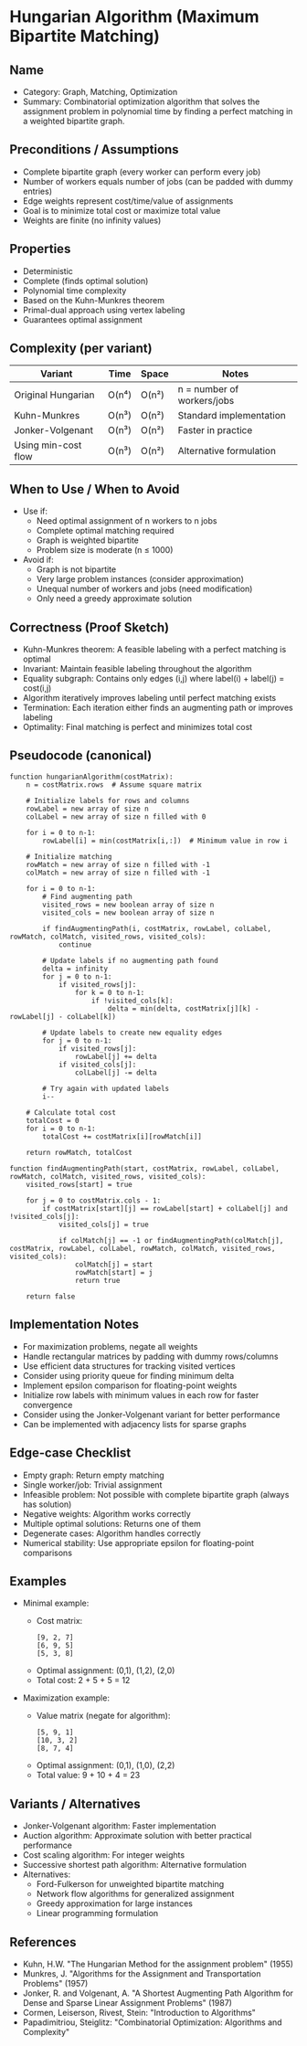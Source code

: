 # Hungarian Algorithm (Maximum Bipartite Matching)

## Name
- Category: Graph, Matching, Optimization
- Summary: Combinatorial optimization algorithm that solves the assignment problem in polynomial time by finding a perfect matching in a weighted bipartite graph.

## Preconditions / Assumptions
- Complete bipartite graph (every worker can perform every job)
- Number of workers equals number of jobs (can be padded with dummy entries)
- Edge weights represent cost/time/value of assignments
- Goal is to minimize total cost or maximize total value
- Weights are finite (no infinity values)

## Properties
- Deterministic
- Complete (finds optimal solution)
- Polynomial time complexity
- Based on the Kuhn-Munkres theorem
- Primal-dual approach using vertex labeling
- Guarantees optimal assignment

## Complexity (per variant)
| Variant | Time | Space | Notes |
|---|---|---|---|
| Original Hungarian | O(n⁴) | O(n²) | n = number of workers/jobs |
| Kuhn-Munkres | O(n³) | O(n²) | Standard implementation |
| Jonker-Volgenant | O(n³) | O(n²) | Faster in practice |
| Using min-cost flow | O(n³) | O(n²) | Alternative formulation |

## When to Use / When to Avoid
- Use if:
  - Need optimal assignment of n workers to n jobs
  - Complete optimal matching required
  - Graph is weighted bipartite
  - Problem size is moderate (n ≤ 1000)
- Avoid if:
  - Graph is not bipartite
  - Very large problem instances (consider approximation)
  - Unequal number of workers and jobs (need modification)
  - Only need a greedy approximate solution

## Correctness (Proof Sketch)
- Kuhn-Munkres theorem: A feasible labeling with a perfect matching is optimal
- Invariant: Maintain feasible labeling throughout the algorithm
- Equality subgraph: Contains only edges (i,j) where label(i) + label(j) = cost(i,j)
- Algorithm iteratively improves labeling until perfect matching exists
- Termination: Each iteration either finds an augmenting path or improves labeling
- Optimality: Final matching is perfect and minimizes total cost

## Pseudocode (canonical)
```pseudo
function hungarianAlgorithm(costMatrix):
    n = costMatrix.rows  # Assume square matrix
    
    # Initialize labels for rows and columns
    rowLabel = new array of size n
    colLabel = new array of size n filled with 0
    
    for i = 0 to n-1:
        rowLabel[i] = min(costMatrix[i,:])  # Minimum value in row i
    
    # Initialize matching
    rowMatch = new array of size n filled with -1
    colMatch = new array of size n filled with -1
    
    for i = 0 to n-1:
        # Find augmenting path
        visited_rows = new boolean array of size n
        visited_cols = new boolean array of size n
        
        if findAugmentingPath(i, costMatrix, rowLabel, colLabel, rowMatch, colMatch, visited_rows, visited_cols):
            continue
        
        # Update labels if no augmenting path found
        delta = infinity
        for j = 0 to n-1:
            if visited_rows[j]:
                for k = 0 to n-1:
                    if !visited_cols[k]:
                        delta = min(delta, costMatrix[j][k] - rowLabel[j] - colLabel[k])
        
        # Update labels to create new equality edges
        for j = 0 to n-1:
            if visited_rows[j]:
                rowLabel[j] += delta
            if visited_cols[j]:
                colLabel[j] -= delta
        
        # Try again with updated labels
        i--
    
    # Calculate total cost
    totalCost = 0
    for i = 0 to n-1:
        totalCost += costMatrix[i][rowMatch[i]]
    
    return rowMatch, totalCost

function findAugmentingPath(start, costMatrix, rowLabel, colLabel, rowMatch, colMatch, visited_rows, visited_cols):
    visited_rows[start] = true
    
    for j = 0 to costMatrix.cols - 1:
        if costMatrix[start][j] == rowLabel[start] + colLabel[j] and !visited_cols[j]:
            visited_cols[j] = true
            
            if colMatch[j] == -1 or findAugmentingPath(colMatch[j], costMatrix, rowLabel, colLabel, rowMatch, colMatch, visited_rows, visited_cols):
                colMatch[j] = start
                rowMatch[start] = j
                return true
    
    return false
```

## Implementation Notes
- For maximization problems, negate all weights
- Handle rectangular matrices by padding with dummy rows/columns
- Use efficient data structures for tracking visited vertices
- Consider using priority queue for finding minimum delta
- Implement epsilon comparison for floating-point weights
- Initialize row labels with minimum values in each row for faster convergence
- Consider using the Jonker-Volgenant variant for better performance
- Can be implemented with adjacency lists for sparse graphs

## Edge-case Checklist
- Empty graph: Return empty matching
- Single worker/job: Trivial assignment
- Infeasible problem: Not possible with complete bipartite graph (always has solution)
- Negative weights: Algorithm works correctly
- Multiple optimal solutions: Returns one of them
- Degenerate cases: Algorithm handles correctly
- Numerical stability: Use appropriate epsilon for floating-point comparisons

## Examples
- Minimal example:
  - Cost matrix:
    ```
    [9, 2, 7]
    [6, 9, 5]
    [5, 3, 8]
    ```
  - Optimal assignment: (0,1), (1,2), (2,0)
  - Total cost: 2 + 5 + 5 = 12
  
- Maximization example:
  - Value matrix (negate for algorithm):
    ```
    [5, 9, 1]
    [10, 3, 2]
    [8, 7, 4]
    ```
  - Optimal assignment: (0,1), (1,0), (2,2)
  - Total value: 9 + 10 + 4 = 23

## Variants / Alternatives
- Jonker-Volgenant algorithm: Faster implementation
- Auction algorithm: Approximate solution with better practical performance
- Cost scaling algorithm: For integer weights
- Successive shortest path algorithm: Alternative formulation
- Alternatives:
  - Ford-Fulkerson for unweighted bipartite matching
  - Network flow algorithms for generalized assignment
  - Greedy approximation for large instances
  - Linear programming formulation

## References
- Kuhn, H.W. "The Hungarian Method for the assignment problem" (1955)
- Munkres, J. "Algorithms for the Assignment and Transportation Problems" (1957)
- Jonker, R. and Volgenant, A. "A Shortest Augmenting Path Algorithm for Dense and Sparse Linear Assignment Problems" (1987)
- Cormen, Leiserson, Rivest, Stein: "Introduction to Algorithms"
- Papadimitriou, Steiglitz: "Combinatorial Optimization: Algorithms and Complexity"
